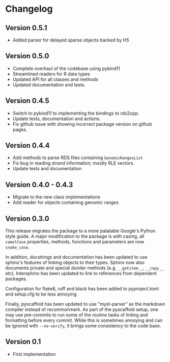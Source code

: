 # Changelog

## Version 0.5.1

- Added parser for delayed sparse objects backed by H5

## Version 0.5.0

- Complete overhaul of the codebase using pybind11
- Streamlined readers for R data types
- Updated API for all classes and methods
- Updated documentation and tests.

## Version 0.4.5

- Switch to pybind11 to implementing the bindings to rds2cpp.
- Update tests, documentation and actions.
- Fix github issue with showing incorrect package version on github pages.

## Version 0.4.4

- Add methods to parse RDS files containing `GenomicRangesList`
- Fix bug in reading strand information; mostly RLE vectors.
- Update tests and documentation

## Version 0.4.0 - 0.4.3

- Migrate to the new class implementations
- Add reader for objects containing genomic ranges

## Version 0.3.0

This release migrates the package to a more palatable Google's Python style guide. A major modification to the package is with casing, all `camelCase` properties, methods, functions and parameters are now `snake_case`.

In addition, docstrings and documentation has been updated to use sphinx's features of linking objects to their types. Sphinx now also documents private and special dunder methods (e.g. `__getitem__`, `__copy__` etc). Intersphinx has been updated to link to references from dependent packages.

Configuration for flake8, ruff and black has been added to pyproject.toml and setup.cfg to be less annoying.

Finally, pyscaffold has been updated to use "myst-parser" as the markdown compiler instead of recommonmark. As part of the pyscaffold setup, one may use pre-commits to run some of the routine tasks of linting and formatting before every commit. While this is sometimes annoying and can be ignored with `--no-verify`, it brings some consistency to the code base.

## Version 0.1

- First implementation

